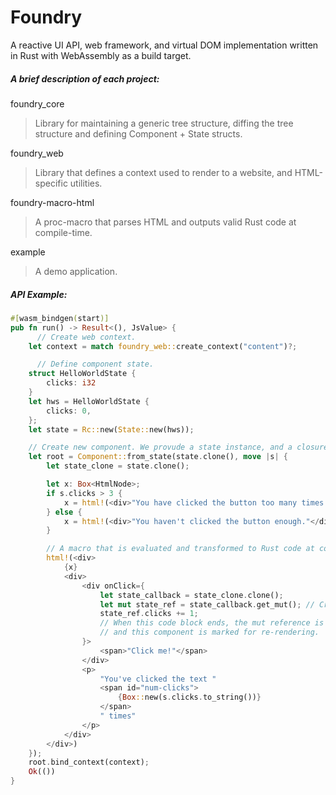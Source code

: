# Foundry

A reactive UI API, web framework, and virtual DOM implementation written in Rust with WebAssembly as a build target.

##### A brief description of each project:

foundry_core
> Library for maintaining a generic tree structure, diffing the tree structure and defining Component + State structs.

foundry_web
> Library that defines a context used to render to a website, and HTML-specific utilities.

foundry-macro-html
> A proc-macro that parses HTML and outputs valid Rust code at compile-time.

example
> A demo application.

##### API Example:
``` rust
#[wasm_bindgen(start)]
pub fn run() -> Result<(), JsValue> {
	  // Create web context.
    let context = match foundry_web::create_context("content")?;

	  // Define component state.
    struct HelloWorldState {
        clicks: i32
    }
    let hws = HelloWorldState {
        clicks: 0,
    };
    let state = Rc::new(State::new(hws));

    // Create new component. We provude a state instance, and a closure that is executed when the state changes.
    let root = Component::from_state(state.clone(), move |s| {
        let state_clone = state.clone();

        let x: Box<HtmlNode>;
        if s.clicks > 3 {
            x = html!(<div>"You have clicked the button too many times!"</div>);
        } else {
            x = html!(<div>"You haven't clicked the button enough."</div>);
        }

        // A macro that is evaluated and transformed to Rust code at compile time.
        html!(<div>
            {x}
            <div>
                <div onClick={
                    let state_callback = state_clone.clone();
                    let mut state_ref = state_callback.get_mut(); // Creates a mutable reference to the state.
                    state_ref.clicks += 1;
                    // When this code block ends, the mut reference is deallocated,
                    // and this component is marked for re-rendering.
                }>
                    <span>"Click me!"</span>
                </div>
                <p>
                    "You've clicked the text "
                    <span id="num-clicks">
                        {Box::new(s.clicks.to_string())}
                    </span>
                    " times"
                </p>
            </div>
        </div>)
    });
    root.bind_context(context);
    Ok(())
}
```
